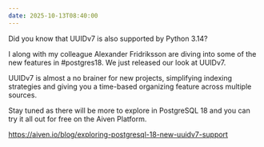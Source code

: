 ```yaml
---
date: 2025-10-13T08:40:00
---
```


Did you know that UUIDv7 is also supported by Python 3.14?

I along with my colleague Alexander Fridriksson are diving into some of the new features in #postgres18. We just released our look at UUIDv7.


UUIDv7 is almost a no brainer for new projects, simplifying indexing strategies and giving you a time-based organizing feature across multiple sources.

Stay tuned as there will be more to explore in PostgreSQL 18 and you can try it all out for free on the Aiven Platform.


<https://aiven.io/blog/exploring-postgresql-18-new-uuidv7-support>
